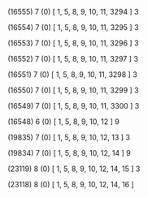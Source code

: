 (16555) 7 (0) [ 1, 5, 8, 9, 10, 11, 3294 ] 3 


(16554) 7 (0) [ 1, 5, 8, 9, 10, 11, 3295 ] 3 


(16553) 7 (0) [ 1, 5, 8, 9, 10, 11, 3296 ] 3 


(16552) 7 (0) [ 1, 5, 8, 9, 10, 11, 3297 ] 3 


(16551) 7 (0) [ 1, 5, 8, 9, 10, 11, 3298 ] 3 


(16550) 7 (0) [ 1, 5, 8, 9, 10, 11, 3299 ] 3 


(16549) 7 (0) [ 1, 5, 8, 9, 10, 11, 3300 ] 3 


(16548) 6 (0) [ 1, 5, 8, 9, 10, 12 ] 9 


(19835) 7 (0) [ 1, 5, 8, 9, 10, 12, 13 ] 3 


(19834) 7 (0) [ 1, 5, 8, 9, 10, 12, 14 ] 9 


(23119) 8 (0) [ 1, 5, 8, 9, 10, 12, 14, 15 ] 3 


(23118) 8 (0) [ 1, 5, 8, 9, 10, 12, 14, 16 ]  

